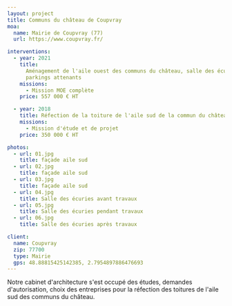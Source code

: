 ```yaml
---
layout: project
title: Communs du château de Coupvray
moa:
  name: Mairie de Coupvray (77)
  url: https://www.coupvray.fr/

interventions:
  - year: 2021
    title:
      Aménagement de l'aile ouest des communs du château, salle des écuries et
      parkings attenants
    missions:
      - Mission MOE complète
    price: 557 000 € HT

  - year: 2018
    title: Réfection de la toiture de l'aile sud de la commun du château
    missions:
      - Mission d'étude et de projet
    price: 350 000 € HT

photos:
  - url: 01.jpg
    title: façade aile sud
  - url: 02.jpg
    title: façade aile sud
  - url: 03.jpg
    title: façade aile sud
  - url: 04.jpg
    title: Salle des écuries avant travaux
  - url: 05.jpg
    title: Salle des écuries pendant travaux
  - url: 06.jpg
    title: Salle des écuries après travaux

client:
  name: Coupvray
  zip: 77700
  type: Mairie
  gps: 48.88815425142385, 2.7954897886476693
---
```


Notre cabinet d'architecture s'est occupé des études, demandes d'autorisation,
choix des entreprises pour la réfection des toitures de l'aile sud des communs
du château.
